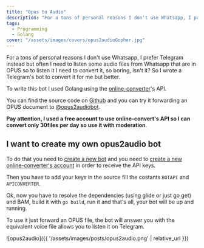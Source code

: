 ```yaml
---
title: "Opus to Audio"
description: "For a tons of personal reasons I don't use Whatsapp, I prefer Telegram instead but often I need to listen some audio files from Whatsapp that are in OPUS so to listen it I need to…"
tags:
  - Programming
  - Golang
cover: "/assets/images/covers/opus2audioGopher.jpg"
---
```


For a tons of personal reasons I don't use Whatsapp, I prefer Telegram instead but often I need to listen some audio files from Whatsapp that are in OPUS so to listen it I need to convert it, so boring, isn't it? So I wrote a Telegram's bot to convert it for me but better.

To write this bot I used Golang using the [online-converter](http://www.online-convert.com)'s API.

You can find the source code on [Github](https://github.com/dlion/opus2audio) and you can try it forwarding an OPUS document to [@opus2audiobot](http://telegram.me/opus2audiobot).

**Pay attention, I used a free account to use online-convert's API so I can convert only 30files per day so use it with moderation**.

## I want to create my own opus2audio bot

To do that you need to [create a new bot](https://core.telegram.org/bots) and you need to [create a new online-converter's account](https://www.online-convert.com/signup/free) in order to receive the API keys.

Then you have to add your keys in the source fill the costants `BOTAPI` and `APICONVERTER`.

Ok, now you have to resolve the dependencies (using glide or just go get) and BAM, build it with `go build`, run it and that's all, your bot will be up and running.

To use it just forward an OPUS file, the bot will answer you with the equivalent voice file allows you to listen it on Telegram.

![opus2audio]({{ '/assets/images/posts/opus2audio.png' | relative_url }})